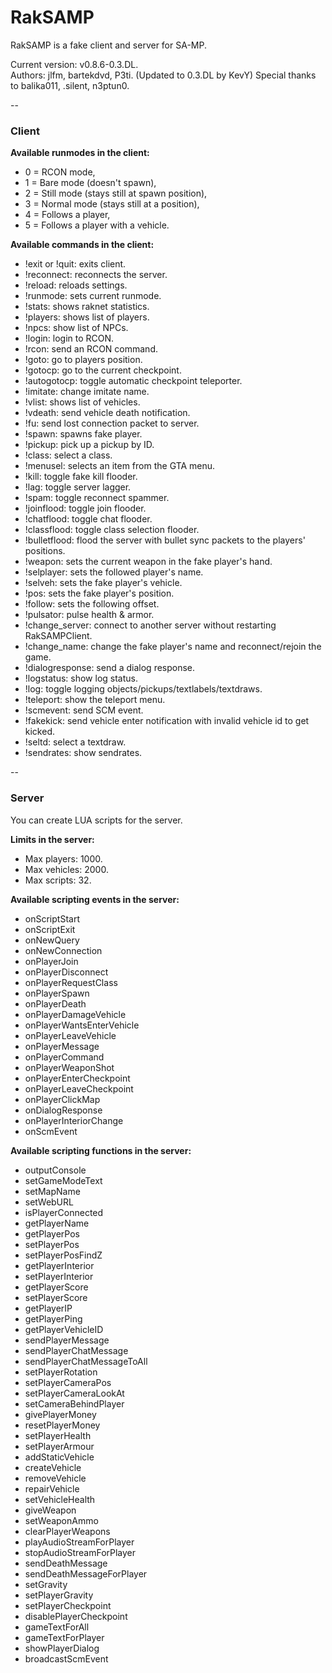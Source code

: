 RakSAMP
=======
RakSAMP is a fake client and server for SA-MP.  
  
Current version: v0.8.6-0.3.DL.  
Authors: jlfm, bartekdvd, P3ti.
(Updated to 0.3.DL by KevY)
Special thanks to balika011, .silent, n3ptun0.  

--
### Client
**Available runmodes in the client:**
* 0 = RCON mode,
* 1 = Bare mode (doesn't spawn),
* 2 = Still mode (stays still at spawn position),
* 3 = Normal mode (stays still at a position),
* 4 = Follows a player,
* 5 = Follows a player with a vehicle.
  
**Available commands in the client:**
* !exit or !quit: exits client.
* !reconnect: reconnects the server.
* !reload: reloads settings.
* !runmode: sets current runmode.
* !stats: shows raknet statistics.
* !players: shows list of players.
* !npcs: show list of NPCs.
* !login: login to RCON.
* !rcon: send an RCON command.
* !goto: go to players position.
* !gotocp: go to the current checkpoint.
* !autogotocp: toggle automatic checkpoint teleporter.
* !imitate: change imitate name.
* !vlist: shows list of vehicles.
* !vdeath: send vehicle death notification.
* !fu: send lost connection packet to server.
* !spawn: spawns fake player.
* !pickup: pick up a pickup by ID.
* !class: select a class.
* !menusel: selects an item from the GTA menu.
* !kill: toggle fake kill flooder.
* !lag: toggle server lagger.
* !spam: toggle reconnect spammer.
* !joinflood: toggle join flooder.
* !chatflood: toggle chat flooder.
* !classflood: toggle class selection flooder.
* !bulletflood: flood the server with bullet sync packets to the players' positions.
* !weapon: sets the current weapon in the fake player's hand.
* !selplayer: sets the followed player's name.
* !selveh: sets the fake player's vehicle.
* !pos: sets the fake player's position.
* !follow: sets the following offset.
* !pulsator: pulse health & armor.
* !change_server: connect to another server without restarting RakSAMPClient.
* !change_name: change the fake player's name and reconnect/rejoin the game.
* !dialogresponse: send a dialog response.
* !logstatus: show log status.
* !log: toggle logging objects/pickups/textlabels/textdraws.
* !teleport: show the teleport menu.
* !scmevent: send SCM event.
* !fakekick: send vehicle enter notification with invalid vehicle id to get kicked.
* !seltd: select a textdraw.
* !sendrates: show sendrates.

--
### Server
You can create LUA scripts for the server.
  
**Limits in the server:**
* Max players: 1000.
* Max vehicles: 2000.
* Max scripts: 32.
  
**Available scripting events in the server:**
* onScriptStart
* onScriptExit
* onNewQuery
* onNewConnection
* onPlayerJoin
* onPlayerDisconnect
* onPlayerRequestClass
* onPlayerSpawn
* onPlayerDeath
* onPlayerDamageVehicle
* onPlayerWantsEnterVehicle
* onPlayerLeaveVehicle
* onPlayerMessage
* onPlayerCommand
* onPlayerWeaponShot
* onPlayerEnterCheckpoint
* onPlayerLeaveCheckpoint
* onPlayerClickMap
* onDialogResponse
* onPlayerInteriorChange
* onScmEvent
  
**Available scripting functions in the server:**
* outputConsole
* setGameModeText
* setMapName
* setWebURL
* isPlayerConnected
* getPlayerName
* getPlayerPos
* setPlayerPos
* setPlayerPosFindZ
* getPlayerInterior
* setPlayerInterior
* getPlayerScore
* setPlayerScore
* getPlayerIP
* getPlayerPing
* getPlayerVehicleID
* sendPlayerMessage
* sendPlayerChatMessage
* sendPlayerChatMessageToAll
* setPlayerRotation
* setPlayerCameraPos
* setPlayerCameraLookAt
* setCameraBehindPlayer
* givePlayerMoney
* resetPlayerMoney
* setPlayerHealth
* setPlayerArmour
* addStaticVehicle
* createVehicle
* removeVehicle
* repairVehicle
* setVehicleHealth
* giveWeapon
* setWeaponAmmo
* clearPlayerWeapons
* playAudioStreamForPlayer
* stopAudioStreamForPlayer
* sendDeathMessage
* sendDeathMessageForPlayer
* setGravity
* setPlayerGravity
* setPlayerCheckpoint
* disablePlayerCheckpoint
* gameTextForAll
* gameTextForPlayer
* showPlayerDialog
* broadcastScmEvent
